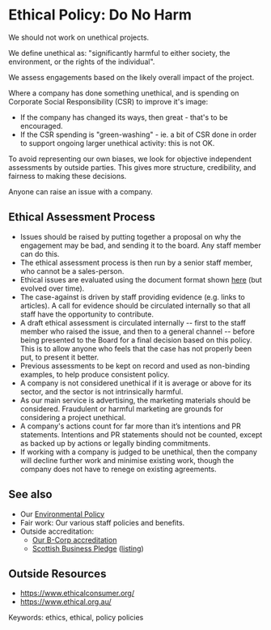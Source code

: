 
# Ethical Policy: Do No Harm

We should not work on unethical projects.

We define unethical as: "significantly harmful to either society, the environment, or the rights of the individual".

We assess engagements based on the likely overall impact of the project.

Where a company has done something unethical, and is spending on Corporate Social Responsibility (CSR) to improve it's image:

* If the company has changed its ways, then great - that's to be encouraged.
* If the CSR spending is "green-washing" - ie. a bit of CSR done in order to support ongoing larger unethical activity: this is not OK.

To avoid representing our own biases, we look for objective independent assessments by outside parties. This gives more structure, credibility, and fairness to making these decisions.

Anyone can raise an issue with a company. 

## Ethical Assessment Process

* Issues should be raised by putting together a proposal on why the engagement may be bad, and sending it to the board. Any staff member can do this.
* The ethical assessment process is then run by a senior staff member, who cannot be a sales-person.
* Ethical issues are evaluated using the document format shown [here](https://docs.google.com/document/d/18GtJpdgLfysw8Xv-H3uzzgbz92P1sebi-9W5FgCLXaY/edit)  (but evolved over time).
* The case-against is driven by staff providing evidence (e.g. links to articles). A call for evidence should be circulated internally so that all staff have the opportunity to contribute.
* A draft ethical assessment is circulated internally -- first to the staff member who raised the issue, and then to a general channel -- before being presented to the Board for a final decision based on this policy. This is to allow anyone who feels that the case has not properly been put, to present it better.
* Previous assessments to be kept on record and used as non-binding examples, to help produce consistent policy.
* A company is not considered unethical if it is average or above for its sector, and the sector is not intrinsically harmful.
* As our main service is advertising, the marketing materials should be considered. Fraudulent or harmful marketing are grounds for considering a project unethical.
* A company's actions count for far more than it’s intentions and PR statements. Intentions and PR statements should not be counted, except as backed up by actions or legally binding commitments.
* If working with a company is judged to be unethical, then the company will decline further work and minimise existing work, though the company does not have to renege on existing agreements. 

## See also

* Our [Environmental Policy](environmental-policy)
* Fair work: Our various staff policies and benefits.
* Outside accreditation: 
   * [Our B-Corp accreditation](https://bcorporation.uk/directory/good-loop)
   * [Scottish Business Pledge](https://scottishbusinesspledge.scot/about/) ([listing](https://scottishbusinesspledge.scot/pledge-partners/?_sf_s=good-loop))



## Outside Resources

* <https://www.ethicalconsumer.org/>
* <https://www.ethical.org.au/>

Keywords: ethics, ethical, policy policies
